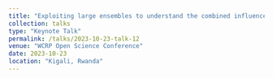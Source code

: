 ```yaml
---
title: "Exploiting large ensembles to understand the combined influence of ENSO and other climate drivers on the Southern Hemisphere extratropical circulation."
collection: talks
type: "Keynote Talk"
permalink: /talks/2023-10-23-talk-12
venue: "WCRP Open Science Conference"
date: 2023-10-23
location: "Kigali, Rwanda"
---
```

